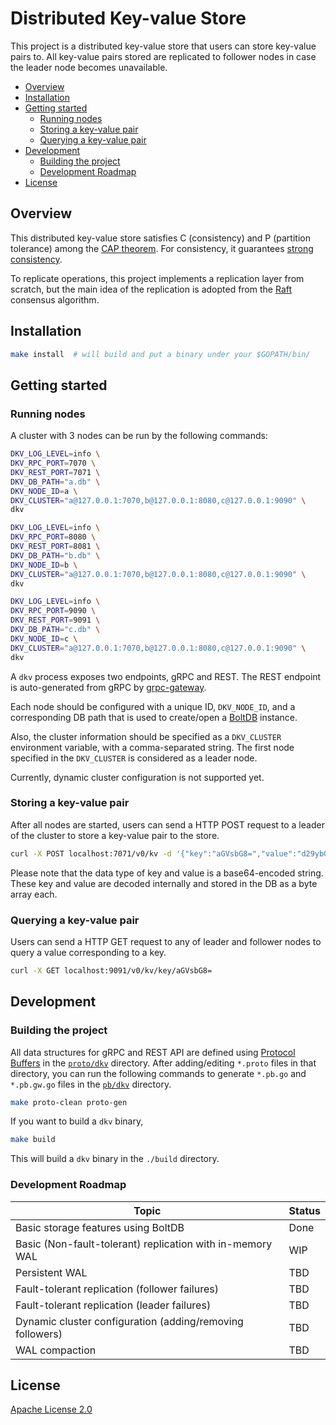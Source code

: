 # Distributed Key-value Store

This project is a distributed key-value store that users can store key-value pairs to.
All key-value pairs stored are replicated to follower nodes in case the leader node becomes unavailable.

* [Overview](#overview)
* [Installation](#installation)
* [Getting started](#getting-started)
    * [Running nodes](#running-nodes)
    * [Storing a key-value pair](#storing-a-key-value-pair)
    * [Querying a key-value pair](#querying-a-key-value-pair)
* [Development](#development)
    * [Building the project](#building-the-project)
    * [Development Roadmap](#development-roadmap)
* [License](#license)


## Overview

This distributed key-value store satisfies C (consistency) and P (partition tolerance) among the [CAP theorem](https://en.wikipedia.org/wiki/CAP_theorem).
For consistency, it guarantees [strong consistency](https://en.wikipedia.org/wiki/Strong_consistency).

To replicate operations, this project implements a replication layer from scratch,
but the main idea of the replication is adopted from the [Raft](https://raft.github.io/) consensus algorithm.


## Installation

```bash
make install  # will build and put a binary under your $GOPATH/bin/
```


## Getting started

### Running nodes

A cluster with 3 nodes can be run by the following commands:
```bash
DKV_LOG_LEVEL=info \
DKV_RPC_PORT=7070 \
DKV_REST_PORT=7071 \
DKV_DB_PATH="a.db" \
DKV_NODE_ID=a \
DKV_CLUSTER="a@127.0.0.1:7070,b@127.0.0.1:8080,c@127.0.0.1:9090" \
dkv

DKV_LOG_LEVEL=info \
DKV_RPC_PORT=8080 \
DKV_REST_PORT=8081 \
DKV_DB_PATH="b.db" \
DKV_NODE_ID=b \
DKV_CLUSTER="a@127.0.0.1:7070,b@127.0.0.1:8080,c@127.0.0.1:9090" \
dkv

DKV_LOG_LEVEL=info \
DKV_RPC_PORT=9090 \
DKV_REST_PORT=9091 \
DKV_DB_PATH="c.db" \
DKV_NODE_ID=c \
DKV_CLUSTER="a@127.0.0.1:7070,b@127.0.0.1:8080,c@127.0.0.1:9090" \
dkv
```

A `dkv` process exposes two endpoints, gRPC and REST. The REST endpoint is auto-generated from gRPC by [grpc-gateway](https://github.com/grpc-ecosystem/grpc-gateway).

Each node should be configured with a unique ID, `DKV_NODE_ID`, and a corresponding DB path that is used to create/open a [BoltDB](https://github.com/etcd-io/bbolt) instance.

Also, the cluster information should be specified as a `DKV_CLUSTER` environment variable, with a comma-separated string.
The first node specified in the `DKV_CLUSTER` is considered as a leader node.

Currently, dynamic cluster configuration is not supported yet.

### Storing a key-value pair

After all nodes are started, users can send a HTTP POST request to a leader of the cluster to store a key-value pair to the store.
```bash
curl -X POST localhost:7071/v0/kv -d '{"key":"aGVsbG8=","value":"d29ybGQ="}'
```
Please note that the data type of key and value is a base64-encoded string.
These key and value are decoded internally and stored in the DB as a byte array each.

### Querying a key-value pair

Users can send a HTTP GET request to any of leader and follower nodes to query a value corresponding to a key. 
```bash
curl -X GET localhost:9091/v0/kv/key/aGVsbG8=
```


## Development

### Building the project

All data structures for gRPC and REST API are defined using [Protocol Buffers](https://developers.google.com/protocol-buffers) in the [`proto/dkv`](./proto/dkv) directory.
After adding/editing `*.proto` files in that directory, you can run the following commands to generate `*.pb.go` and `*.pb.gw.go` files in the [`pb/dkv`](./pb/dkv) directory.
```bash
make proto-clean proto-gen
```

If you want to build a `dkv` binary,
```bash
make build
```
This will build a `dkv` binary in the `./build` directory.

### Development Roadmap

| Topic                                                     | Status |
|-----------------------------------------------------------|--------|
| Basic storage features using BoltDB                       | Done   |
| Basic (Non-fault-tolerant) replication with in-memory WAL | WIP    |
| Persistent WAL                                            | TBD    |
| Fault-tolerant replication (follower failures)            | TBD    | 
| Fault-tolerant replication (leader failures)              | TBD    | 
| Dynamic cluster configuration (adding/removing followers) | TBD    | 
| WAL compaction                                            | TBD    |


## License

[Apache License 2.0](./LICENSE)